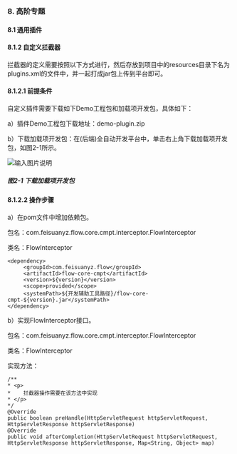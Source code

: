 ### 8. 高阶专题

#### 8.1 通用插件

#### 8.1.2 自定义拦截器

拦截器的定义需要按照以下方式进行，然后存放到项目中的resources目录下名为plugins.xml的文件中，并一起打成jar包上传到平台即可。

#### 8.1.2.1 前提条件

自定义插件需要下载如下Demo工程包和加载项开发包，具体如下：

a）插件Demo工程包下载地址：demo-plugin.zip

b）下载加载项开发包：在(后端)全自动开发平台中，单击右上角下载加载项开发包，如图2-1所示。

![输入图片说明](../../../../images/SoFlu%EF%BC%88%E5%90%8E%E7%AB%AF%EF%BC%89%E5%BC%80%E5%8F%91%E5%B9%B3%E5%8F%B0/1.%20%E6%9C%80%E6%96%B0%E7%89%88%E6%9C%AC%20-%20%E6%9B%B4%E6%96%B0%E6%97%A5%E6%9C%9F%20-%202022.10.08/8.%20%E9%AB%98%E9%98%B6%E4%B8%93%E9%A2%98/1.%20%E9%80%9A%E7%94%A8%E6%8F%92%E4%BB%B6/image.png)

##### 图2-1 下载加载项开发包

#### 8.1.2.2 操作步骤

a）在pom文件中增加依赖包。

包名：com.feisuanyz.flow.core.cmpt.interceptor.FlowInterceptor

类名：FlowInterceptor

```
<dependency>
     <groupId>com.feisuanyz.flow</groupId>
     <artifactId>flow-core-cmpt</artifactId>
     <version>${version}</version>
     <scope>provided</scope>
     <systemPath>${开发辅助工具路径}/flow-core-cmpt-${version}.jar</systemPath>
</dependency>
```

b）实现FlowInterceptor接口。

包名：com.feisuanyz.flow.core.cmpt.interceptor.FlowInterceptor

类名：FlowInterceptor

实现方法：

```
/** 
* <p>
* 	 拦截器操作需要在该方法中实现
* </p>
*/
@Override
public boolean preHandle(HttpServletRequest httpServletRequest, HttpServletResponse httpServletResponse) 
@Override
public void afterCompletion(HttpServletRequest httpServletRequest, HttpServletResponse httpServletResponse, Map<String, Object> map)
```
